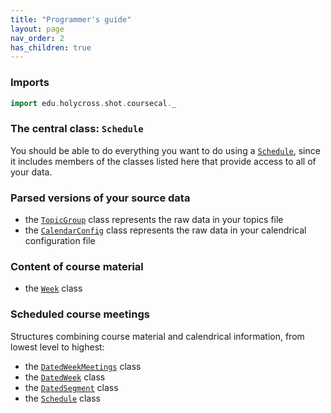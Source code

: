 ```yaml
---
title: "Programmer's guide"
layout: page
nav_order: 2
has_children: true
---
```



### Imports

```scala mdoc
import edu.holycross.shot.coursecal._
```

### The central class: `Schedule`

You should be able to do everything you want to do using a [`Schedule`](./schedule/), since it includes members of the classes listed here that provide access to all of your data.



### Parsed versions of your source data


- the [`TopicGroup`](./topicGroup/) class represents the raw data in your topics file
- the [`CalendarConfig`](./calendarConfig/) class represents the raw data in your calendrical configuration file

### Content of course material


- the [`Week`](week/) class




### Scheduled course meetings

Structures combining course material and calendrical information, from lowest level to highest:

- the [`DatedWeekMeetings`](datedWeekMeetings/) class
- the [`DatedWeek`](datedWeek/) class
- the [`DatedSegment`](datedSegment/) class
- the [`Schedule`](schedule/) class
